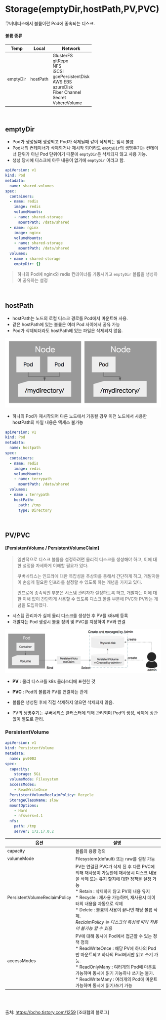 # Storage(emptyDir,hostPath,PV,PVC)

쿠버네티스에서 볼륨이란 Pod에 종속되는 디스크.

#### 볼륨 종류

| Temp     | Local    | Network                                                      |
| -------- | -------- | ------------------------------------------------------------ |
| emptyDir | hostPath | GlusterFS<br/>gitRepo<br/>NFS<br/>iSCSI<br/>gcePersistentDisk<br/>AWS EBS<br/>azureDisk<br/>Fiber Channel<br/>Secret<br/>VshereVolume |

<br>

## emptyDir

* Pod가 생성될때 생성되고 Pod가 삭제될때 같이 삭제되는 임시 볼륨
* Pod내의 컨테이너가 삭제되거나 재시작 되더라도 `emptyDir`의 생명주기는 컨테이너 단위가 아닌 Pod 단위이기 때문에 `emptyDir`은 삭제되지 않고 사용 가능.
* 생성 당시에 디스크에 아무 내용이 없기에 `emptyDir` 이라고 함.

```yaml
apiVersion: v1
kind: Pod
metadata:
  name: shared-volumes 
spec:
  containers:
  - name: redis
    image: redis
    volumeMounts:
    - name: shared-storage
      mountPath: /data/shared
  - name: nginx
    image: nginx
    volumeMounts:
    - name: shared-storage
      mountPath: /data/shared
  volumes:
  - name : shared-storage
    emptyDir: {}
```

> 하나의 Pod에 nginx와 redis 컨테이너를 기동시키고 `emptyDir` 볼륨을 생성하여 공유하는 설정

<br>

## hostPath

* hostPath는 노드의 로컬 디스크 경로를 Pod에서 마운트해 사용.
* 같은 hostPath에 있는 볼륨은 여러 Pod 사이에서 공유 가능
* Pod가 삭제되더라도 hostPath에 있는 파일은 삭제되지 않음.

![](./images/hostPath_Node_pod.png)

* 하나의 Pod가 재시작되어 다른 노드에서 기동될 경우 이전 노드에서 사용한 hostPath의 파일 내용은 액세스 불가능

```yaml
apiVersion: v1
kind: Pod
metadata:
  name: hostpath
spec:
  containers:
  - name: redis
    image: redis
    volumeMounts:
    - name: terrypath
      mountPath: /data/shared
  volumes:
  - name : terrypath
    hostPath:
      path: /tmp
      type: Directory
```

<br>

## PV/PVC

#### [PersistentVolume / PersistentVolumeClaim]

> 일반적으로 디스크 볼륨을 설정하려면 물리적 디스크를 생성해야 하고, 이에 대한 설정을 자세하게 이해할 필요가 있다.
>
> 쿠버네티스는 인프라에 대한 복잡성을 추상화를 통해서 간단하게 하고, 개발자들이 손쉽게 필요한 인프라를 설정할 수 있도록 하는 개념을 가지고 있다.
>
> 인프로에 종속적인 부분은 시스템 관리자가 설정하도록 하고, 개발자는 이에 대한 이해 없이 간단하게 사용할 수 있도록 디스크 볼륨 부분에 PVC와 PV라는 개념을 도입하였다.

* 시스템 관리자가 실제 물리 디스크를 생성한 후 PV를 k8s에 등록
* 개발자는 Pod 생성시 볼륨 정의 및 PVC를 지정하여 PV와 연결

![](./images/PV,PVC.png)

* **PV** : 물리 디스크를 k8s 클러스터에 표현한 것

* **PVC** : Pod의 볼륨과 PV를 연결하는 관계

* 볼륨은 생성된 후에 직접 삭제하지 않으면 삭제되지 않음.
* PV의 생명주기는 쿠버네티스 클러스터에 의해 관리되며 Pod의 생성, 삭제에 상관없이 별도로 관리.

### PersistentVolume 

```yaml
apiVersion: v1
kind: PersistentVolume
metadata:
  name: pv0003
spec:
  capacity:
    storage: 5Gi
  volumeMode: Filesystem
  accessModes:
    - ReadWriteOnce
  PersistentVolumeReclaimPolicy: Recycle
  StorageClassName: slow
  mountOptions:
    - Hard
    - nfsvers=4.1
  nfs:
    path: /tmp
    server: 172.17.0.2
```

| 옵션                          | 설명                                                         |
| ----------------------------- | ------------------------------------------------------------ |
| capacity                      | 볼륨의 용량 정의                                             |
| volumeMode                    | Filesystem(default) 또는 raw를 설정 가능                     |
| PersistentVolumeReclaimPolicy | PV는 연결된 PVC가 삭제 된 후 다른 PVC에 의해 재사용이 가능한데 재사용시 디스크 내용을 삭제 또는 유지 할지에 대한 정책을 설정 가능<br>* Retain : 삭제하지 않고 PV의 내용 유지<br />* Recycle : 재사용 가능하며, 재사용시 데이터의 내용을 자동으로 삭제<br />* Delete : 볼륨의 사용이 끝나면 해당 볼륨 삭제.<br />*ReclaimPolicy 는 디스크의 특성에 따라 적용이 불가능 할 수 있음* |
| accessModes                   | PV에 대해 동시에 Pod에서 접근할 수 있는 정책 정의<br />* ReadWriteOnce : 해당 PV에 하나의 Pod만 마운트되고 하나의 Pod에서만 읽고 쓰기 가능.<br />* ReadOnlyMany : 여러개의 Pod에 마운트 가능하며 동시에 읽기 가능하나 쓰기는 불가.<br />* ReadWriteMany : 여러개의 Pod에 마운트 가능하며 동시에 읽기/쓰기 가능 |



<br>

<br>

출처: https://bcho.tistory.com/1259 [조대협의 블로그]